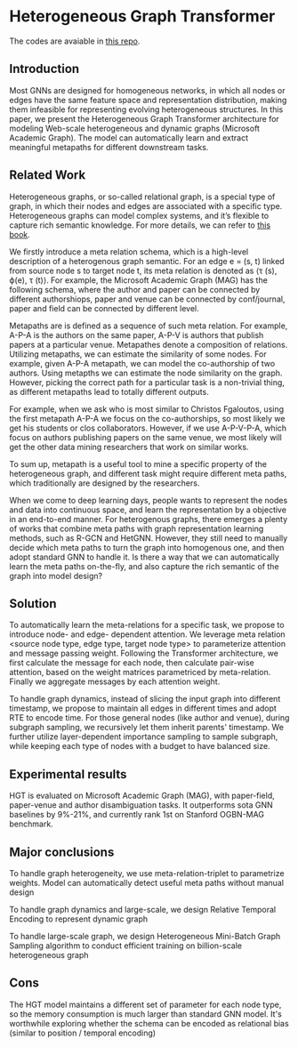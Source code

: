 # Heterogeneous Graph Transformer

The codes are avaiable in [this repo](https://github.com/acbull/pyHGT).

## Introduction

Most GNNs are designed for homogeneous networks, in which all nodes or edges have the same feature space and representation distribution, making them infeasible for representing evolving heterogeneous structures. In this paper, we present the Heterogeneous Graph Transformer architecture for modeling Web-scale heterogeneous and dynamic graphs (Microsoft Academic Graph). The model can automatically learn and extract meaningful metapaths for different downstream tasks.

## Related Work

Heterogeneous graphs, or so-called relational graph, is a special type of graph, in which their nodes and edges are associated with a specific type. Heterogeneous graphs can model complex systems, and it’s flexible to capture rich semantic knowledge. For more details, we can refer to [this book](https://www.morganclaypool.com/doi/abs/10.2200/s00433ed1v01y201207dmk005).


We firstly introduce a meta relation schema, which is a high-level description of a heterogenous graph semantic. For an edge e = (s, t) linked from source node s to target node t, its meta relation is denoted as ⟨τ (s), ϕ(e), τ (t)⟩. For example, the Microsoft Academic Graph (MAG) has the following schema, where the author and paper can be connected by different authorshiops, paper and venue can be connected by conf/journal, paper and field can be connected by different level.

Metapaths are is defined as a sequence of such meta relation. For example, A-P-A is the authors on the same paper, A-P-V is authors that publish papers at a particular venue. Metapathes denote a composition of relations. Utilizing metapaths, we can estimate the similarity of some nodes. For example, given A-P-A metapath, we can model the co-authorship of two authors. Using metapths we can estimate the node similarity on the graph. However, picking the correct path for a particular task is a non-trivial thing, as different metapaths lead to totally different outputs.

For example, when we ask who is most similar to Christos Fgaloutos, using the first metapath A-P-A we focus on the co-authorships, so most likely we get his students or clos collaborators. However, if we use A-P-V-P-A, which focus on authors publishing papers on the same venue, we most likely will get the other data mining researchers that work on similar works.


To sum up, metapath is a useful tool to mine a specific property of the heterogeneous graph, and different task might require different meta paths, which traditionally are designed by the researchers. 

When we come to deep learning days, people wants to represent the nodes and data into continuous space, and learn the representation by a objective in an end-to-end manner. For heterogenous graphs, there emerges a plenty of works that combine meta paths with graph representation learning methods, such as R-GCN and HetGNN. However, they still need to manually decide which meta paths to turn the graph into homogenous one, and then adopt standard GNN to handle it. Is there a way that we can automatically learn the meta paths on-the-fly, and also capture the rich semantic of the graph into model design?


## Solution

To automatically learn the meta-relations for a specific task, we propose to introduce node- and edge- dependent attention. We leverage meta relation <source node type, edge type, target node type> to parameterize attention and message passing weight. Following the Transformer architecture, we first calculate the message for each node, then calculate pair-wise attention, based on the weight matrices parametriced by meta-relation. Finally we aggregate messages by each attention weight.

To handle graph dynamics, instead of slicing the input graph into different timestamp, we propose to maintain all edges in different times and adopt RTE to encode time. For those general nodes (like author and venue), during subgraph sampling, we recursively let them inherit parents' timestamp. We further utilize layer-dependent importance sampling to sample subgraph, while keeping each type of nodes with a budget to have balanced size.


## Experimental results

HGT is evaluated on Microsoft Academic Graph (MAG), with paper-field, paper-venue and author disambiguation tasks. It outperforms sota GNN baselines by 9%-21%, and currently rank 1st on Stanford OGBN-MAG benchmark. 

## Major conclusions

To handle graph heterogeneity, we use meta-relation-triplet to parametrize weights. Model can automatically detect useful meta paths without manual design

To handle graph dynamics and large-scale, we design Relative Temporal Encoding to represent dynamic graph

To handle large-scale graph, we design Heterogeneous Mini-Batch Graph Sampling algorithm to conduct efficient training on billion-scale heterogeneous graph


## Cons

The HGT model maintains a different set of parameter for each node type, so the memory consumption is much larger than standard GNN model. It's worthwhile exploring whether the schema can be encoded as relational bias (similar to position / temporal encoding)


